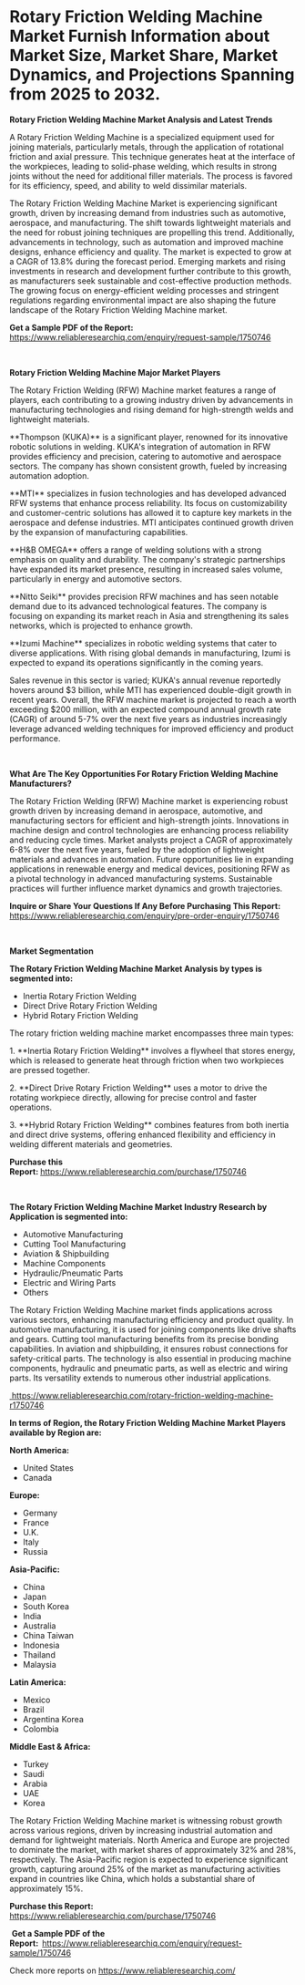 <p><h1>Rotary Friction Welding Machine Market Furnish Information about Market Size, Market Share, Market Dynamics, and Projections Spanning from 2025 to 2032.</h1></p><p><strong>Rotary Friction Welding Machine Market Analysis and Latest Trends</strong></p>
<p><p>A Rotary Friction Welding Machine is a specialized equipment used for joining materials, particularly metals, through the application of rotational friction and axial pressure. This technique generates heat at the interface of the workpieces, leading to solid-phase welding, which results in strong joints without the need for additional filler materials. The process is favored for its efficiency, speed, and ability to weld dissimilar materials.</p><p>The Rotary Friction Welding Machine Market is experiencing significant growth, driven by increasing demand from industries such as automotive, aerospace, and manufacturing. The shift towards lightweight materials and the need for robust joining techniques are propelling this trend. Additionally, advancements in technology, such as automation and improved machine designs, enhance efficiency and quality. The market is expected to grow at a CAGR of 13.8% during the forecast period. Emerging markets and rising investments in research and development further contribute to this growth, as manufacturers seek sustainable and cost-effective production methods. The growing focus on energy-efficient welding processes and stringent regulations regarding environmental impact are also shaping the future landscape of the Rotary Friction Welding Machine market.</p></p>
<p><strong>Get a Sample PDF of the Report:&nbsp;</strong> <a href="https://www.reliableresearchiq.com/enquiry/request-sample/1750746?utm_campaign=2122&utm_medium=2&utm_source=Github&utm_content=ia&utm_term=19022025&utm_id=rotary-friction-welding-machine">https://www.reliableresearchiq.com/enquiry/request-sample/1750746</a></p>
<p>&nbsp;</p>
<p><strong>Rotary Friction Welding Machine Major Market Players</strong></p>
<p><p>The Rotary Friction Welding (RFW) Machine market features a range of players, each contributing to a growing industry driven by advancements in manufacturing technologies and rising demand for high-strength welds and lightweight materials.</p><p>**Thompson (KUKA)** is a significant player, renowned for its innovative robotic solutions in welding. KUKA's integration of automation in RFW provides efficiency and precision, catering to automotive and aerospace sectors. The company has shown consistent growth, fueled by increasing automation adoption.</p><p>**MTI** specializes in fusion technologies and has developed advanced RFW systems that enhance process reliability. Its focus on customizability and customer-centric solutions has allowed it to capture key markets in the aerospace and defense industries. MTI anticipates continued growth driven by the expansion of manufacturing capabilities.</p><p>**H&B OMEGA** offers a range of welding solutions with a strong emphasis on quality and durability. The company's strategic partnerships have expanded its market presence, resulting in increased sales volume, particularly in energy and automotive sectors.</p><p>**Nitto Seiki** provides precision RFW machines and has seen notable demand due to its advanced technological features. The company is focusing on expanding its market reach in Asia and strengthening its sales networks, which is projected to enhance growth.</p><p>**Izumi Machine** specializes in robotic welding systems that cater to diverse applications. With rising global demands in manufacturing, Izumi is expected to expand its operations significantly in the coming years.</p><p>Sales revenue in this sector is varied; KUKA's annual revenue reportedly hovers around $3 billion, while MTI has experienced double-digit growth in recent years. Overall, the RFW machine market is projected to reach a worth exceeding $200 million, with an expected compound annual growth rate (CAGR) of around 5-7% over the next five years as industries increasingly leverage advanced welding techniques for improved efficiency and product performance.</p></p>
<p>&nbsp;</p>
<p><strong>What Are The Key Opportunities For Rotary Friction Welding Machine Manufacturers?</strong></p>
<p><p>The Rotary Friction Welding (RFW) Machine market is experiencing robust growth driven by increasing demand in aerospace, automotive, and manufacturing sectors for efficient and high-strength joints. Innovations in machine design and control technologies are enhancing process reliability and reducing cycle times. Market analysts project a CAGR of approximately 6-8% over the next five years, fueled by the adoption of lightweight materials and advances in automation. Future opportunities lie in expanding applications in renewable energy and medical devices, positioning RFW as a pivotal technology in advanced manufacturing systems. Sustainable practices will further influence market dynamics and growth trajectories.</p></p>
<p><strong>Inquire or Share Your Questions If Any Before Purchasing This Report:</strong> <a href="https://www.reliableresearchiq.com/enquiry/pre-order-enquiry/1750746?utm_campaign=2122&utm_medium=2&utm_source=Github&utm_content=ia&utm_term=19022025&utm_id=rotary-friction-welding-machine">https://www.reliableresearchiq.com/enquiry/pre-order-enquiry/1750746</a></p>
<p>&nbsp;</p>
<p><strong>Market Segmentation</strong></p>
<p><strong>The Rotary Friction Welding Machine Market Analysis by types is segmented into:</strong></p>
<p><ul><li>Inertia Rotary Friction Welding</li><li>Direct Drive Rotary Friction Welding</li><li>Hybrid Rotary Friction Welding</li></ul></p>
<p><p>The rotary friction welding machine market encompasses three main types: </p><p>1. **Inertia Rotary Friction Welding** involves a flywheel that stores energy, which is released to generate heat through friction when two workpieces are pressed together. </p><p>2. **Direct Drive Rotary Friction Welding** uses a motor to drive the rotating workpiece directly, allowing for precise control and faster operations. </p><p>3. **Hybrid Rotary Friction Welding** combines features from both inertia and direct drive systems, offering enhanced flexibility and efficiency in welding different materials and geometries.</p></p>
<p><strong>Purchase this Report:&nbsp;</strong><a href="https://www.reliableresearchiq.com/purchase/1750746?utm_campaign=2122&utm_medium=2&utm_source=Github&utm_content=ia&utm_term=19022025&utm_id=rotary-friction-welding-machine">https://www.reliableresearchiq.com/purchase/1750746</a></p>
<p>&nbsp;</p>
<p><strong>The Rotary Friction Welding Machine Market Industry Research by Application is segmented into:</strong></p>
<p><ul><li>Automotive Manufacturing</li><li>Cutting Tool Manufacturing</li><li>Aviation & Shipbuilding</li><li>Machine Components</li><li>Hydraulic/Pneumatic Parts</li><li>Electric and Wiring Parts</li><li>Others</li></ul></p>
<p><p>The Rotary Friction Welding Machine market finds applications across various sectors, enhancing manufacturing efficiency and product quality. In automotive manufacturing, it is used for joining components like drive shafts and gears. Cutting tool manufacturing benefits from its precise bonding capabilities. In aviation and shipbuilding, it ensures robust connections for safety-critical parts. The technology is also essential in producing machine components, hydraulic and pneumatic parts, as well as electric and wiring parts. Its versatility extends to numerous other industrial applications.</p></p>
<p><a href="https://www.reliableresearchiq.com/rotary-friction-welding-machine-r1750746?utm_campaign=2122&utm_medium=2&utm_source=Github&utm_content=ia&utm_term=19022025&utm_id=rotary-friction-welding-machine">&nbsp;https://www.reliableresearchiq.com/rotary-friction-welding-machine-r1750746</a></p>
<p><strong>In terms of Region, the Rotary Friction Welding Machine Market Players available by Region are:</strong></p>
<p>
    <p> <strong> North America: </strong>
        <ul>
            <li>United States</li>
            <li>Canada</li>
        </ul>
        </p> 
    <p> <strong> Europe: </strong>
        <ul>
            <li>Germany</li>
            <li>France</li>
            <li>U.K.</li>
            <li>Italy</li>
            <li>Russia</li>
        </ul>
        </p> 
    <p> <strong> Asia-Pacific: </strong>
        <ul>
            <li>China</li>
            <li>Japan</li>
            <li>South Korea</li>
            <li>India</li>
            <li>Australia</li>
            <li>China Taiwan</li>
            <li>Indonesia</li>
            <li>Thailand</li>
            <li>Malaysia</li>
        </ul>
        </p> 
    <p> <strong> Latin America: </strong>
        <ul>
            <li>Mexico</li>
            <li>Brazil</li>
            <li>Argentina Korea</li>
            <li>Colombia</li>
        </ul>
        </p> 
    <p> <strong> Middle East & Africa: </strong>
        <ul>
            <li>Turkey</li>
            <li>Saudi</li>
            <li>Arabia</li>
            <li>UAE</li>
            <li>Korea</li>
        </ul>
    </p>
    </p>
<p><p>The Rotary Friction Welding Machine market is witnessing robust growth across various regions, driven by increasing industrial automation and demand for lightweight materials. North America and Europe are projected to dominate the market, with market shares of approximately 32% and 28%, respectively. The Asia-Pacific region is expected to experience significant growth, capturing around 25% of the market as manufacturing activities expand in countries like China, which holds a substantial share of approximately 15%.</p></p>
<p><strong>Purchase this Report: </strong><a href="https://www.reliableresearchiq.com/purchase/1750746?utm_campaign=2122&utm_medium=2&utm_source=Github&utm_content=ia&utm_term=19022025&utm_id=rotary-friction-welding-machine">https://www.reliableresearchiq.com/purchase/1750746</a></p>
<p>&nbsp;<strong>Get a Sample PDF of the Report:&nbsp;&nbsp;</strong><a href="https://www.reliableresearchiq.com/enquiry/request-sample/1750746?utm_campaign=2122&utm_medium=2&utm_source=Github&utm_content=ia&utm_term=19022025&utm_id=rotary-friction-welding-machine">https://www.reliableresearchiq.com/enquiry/request-sample/1750746</a></p>
<p><strong></strong></p>
<p>Check more reports on <a href="https://www.reliableresearchiq.com/?utm_campaign=2122&utm_medium=2&utm_source=Github&utm_content=ia&utm_term=19022025&utm_id=rotary-friction-welding-machine">https://www.reliableresearchiq.com/</a></p>